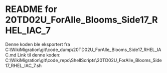 # README for 20TD02U_ForAlle_Blooms_Side17_RHEL_IAC_7
Denne koden ble eksportert fra C:\WikiMigration\git\code_dump\20TD02U_ForAlle_Blooms_Side17_RHEL_IAC.md
Link til denne koden: C:\WikiMigration\git\code_repo\ShellScripts\20TD02U_ForAlle_Blooms_Side17_RHEL_IAC_7.sh
